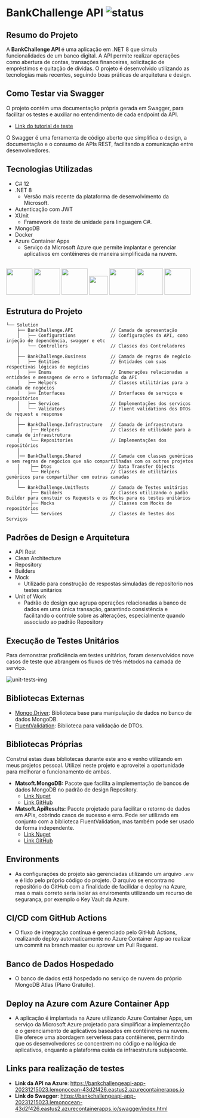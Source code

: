 # BankChallenge API ![status](https://img.shields.io/static/v1?label=status&message=ready&color=blue)

## Resumo do Projeto

A **BankChallenge API** é uma aplicação em .NET 8 que simula funcionalidades de um banco digital. A API permite realizar operações como abertura de contas, transações financeiras, solicitação de empréstimos e quitação de dívidas. O projeto é desenvolvido utilizando as tecnologias mais recentes, seguindo boas práticas de arquitetura e design.

## Como Testar via Swagger
O projeto contém uma documentação própria gerada em Swagger, para facilitar os testes e auxiliar no entendimento de cada endpoint da API.
- [Link do tutorial de teste](how-test.md)

O Swagger é uma ferramenta de código aberto que simplifica o design, a documentação e o consumo de APIs REST, facilitando a comunicação entre desenvolvedores.

## Tecnologias Utilizadas

- C# 12
- .NET 8 <br>
  - Versão mais recente da plataforma de desenvolvimento da Microsoft.
- Autenticação com JWT
- XUnit <br>
  - Framework de teste de unidade para linguagem C#.
- MongoDB
- Docker
- Azure Container Apps <br>
  - Serviço da Microsoft Azure que permite implantar e gerenciar aplicativos em contêineres de maneira simplificada na nuvem.
<br>
<div>
    <img src="https://upload.wikimedia.org/wikipedia/commons/thumb/b/bd/Logo_C_sharp.svg/1200px-Logo_C_sharp.svg.png" height="70">
    <img src="https://upload.wikimedia.org/wikipedia/commons/thumb/7/7d/Microsoft_.NET_logo.svg/2048px-Microsoft_.NET_logo.svg.png" height="70">
    <img src="https://jwt.io/img/logo-asset.svg" height="70">
    <img src="https://media.licdn.com/dms/image/D4E12AQE4AmAdWfL3sQ/article-cover_image-shrink_600_2000/0/1695127505668?e=2147483647&v=beta&t=ziuXm_riVZkSTXxDED73oH62D_VLoupVaZKdeF9oTxQ" height="50">
    <img src="https://logowik.com/content/uploads/images/mongodb9740.logowik.com.webp" height="70">
    <img src="https://www.docker.com/wp-content/uploads/2023/08/logo-dont-reverse.svg" height="70">
    <img src="https://ms-azuretools.gallerycdn.vsassets.io/extensions/ms-azuretools/vscode-azurecontainerapps/0.6.1/1699409688312/Microsoft.VisualStudio.Services.Icons.Default" height="70">
</div>

## Estrutura do Projeto
```
└── Solution
    ├── BankChallenge.API              // Camada de apresentação
    │   ├── Configurations             // Configurações da API, como injeção de dependência, swagger e etc
    │   └── Controllers                // Classes dos Controladores
    │
    ├── BankChallenge.Business         // Camada de regras de negócio
    │   ├── Entities                   // Entidades com suas respectivas lógicas de negócios
    │   ├── Enums                      // Enumerações relacionadas a entidades e mensagens de erro e informação da API
    │   ├── Helpers                    // Classes utilitárias para a camada de negócios
    │   ├── Interfaces                 // Interfaces de serviços e repositórios
    │   ├── Services                   // Implementações dos serviços
    │   └── Validators                 // Fluent validations dos DTOs de request e response
    │    
    ├── BankChallenge.Infrastructure   // Camada de infraestrutura
    │    ├── Helpers                   // Classes de utilidade para a camada de infraestrutura
    │    └── Repositories              // Implementações dos repositórios
    │
    │── BankChallenge.Shared           // Camada com classes genéricas e sem regras de negócios que são compartilhadas com os outros projetos
    │    ├── Dtos                      // Data Transfer Objects
    │    └── Helpers                   // Classes de utilitários genéricos para compartilhar com outras camadas
    │
    └── BankChallenge.UnitTests        // Camada de Testes unitários
         ├── Builders                  // Classes utilizando o padão Builder para constuir os Requests e os Mocks para os testes unitários 
         ├── Mocks                     // Classes com Mocks de repositórios
         └── Services                  // Classes de Testes dos Serviços 
```

## Padrões de Design e Arquitetura

- API Rest
- Clean Architecture
- Repository
- Builders
- Mock <br>
  - Utilizado para construção de respostas simuladas de repositorio nos testes unitários
- Unit of Work <br>
  - Padrão de design que agrupa operações relacionadas a banco de dados em uma única transação, garantindo consistência e facilitando o controle sobre as alterações, especialmente quando associado ao padrão Repository

## Execução de Testes Unitários
Para demonstrar proficiência em testes unitários, foram desenvolvidos nove casos de teste que abrangem os fluxos de três métodos na camada de serviço.

![unit-tests-img](https://github.com/assis402/BankChallenge/assets/72348081/74563a00-a2a9-4e19-ab2f-b837d9e92f22)


## Bibliotecas Externas

- [Mongo.Driver](https://docs.mongodb.com/drivers/csharp): Biblioteca base para manipulação de dados no banco de dados MongoDB.
- [FluentValidation](https://fluentvalidation.net/): Biblioteca para validação de DTOs.

## Bibliotecas Próprias

Construí estas duas bibliotecas durante este ano e venho utilizando em meus projetos pessoal. Utilizei neste projeto e aproveitei a oportunidade para melhorar o funcionamento de ambas.

- **Matsoft.MongoDB:** Pacote que facilita a implementação de bancos de dados MongoDB no padrão de design Repository.
  - [Link Nuget](https://www.nuget.org/packages/Matsoft.MongoDB)
  - [Link GitHub](https://github.com/assis402/Matsoft.MongoDB)
- **Matsoft.ApiResults:** Pacote projetado para facilitar o retorno de dados em APIs, cobrindo casos de sucesso e erro. Pode ser utilizado em conjunto com a biblioteca FluentValidation, mas também pode ser usado de forma independente.
  - [Link Nuget](https://www.nuget.org/packages/Matsoft.ApiResults)
  - [Link GitHub](https://github.com/assis402/Matsoft.ApiResults)

## Environments

- As configurações do projeto são gerenciadas utilizando um arquivo `.env` e é lido pelo próprio código do projeto. O arquivo se encontra no repositório do GitHub com a finalidade de facilidar o deploy na Azure, mas o mais correto seria isolar as enviroments utilizando um recurso de segurança, por exemplo o Key Vault da Azure.

## CI/CD com GitHub Actions

- O fluxo de integração contínua é gerenciado pelo GitHub Actions, realizando deploy automaticamente no Azure Container App ao realizar um commit na branch master ou aprovar um Pull Request.

## Banco de Dados Hospedado

- O banco de dados está hospedado no serviço de nuvem do próprio MongoDB Atlas (Plano Gratuito).

## Deploy na Azure com Azure Container App

- A aplicação é implantada na Azure utilizando Azure Container Apps, um serviço da Microsoft Azure projetado para simplificar a implementação e o gerenciamento de aplicativos baseados em contêineres na nuvem. Ele oferece uma abordagem serverless para contêineres, permitindo que os desenvolvedores se concentrem no código e na lógica de aplicativos, enquanto a plataforma cuida da infraestrutura subjacente.

## Links para realização de testes

- **Link da API na Azure**: https://bankchallengeapi-app-20231215023.lemonocean-43d2f426.eastus2.azurecontainerapps.io
- **Link do Swagger**: https://bankchallengeapi-app-20231215023.lemonocean-43d2f426.eastus2.azurecontainerapps.io/swagger/index.html
